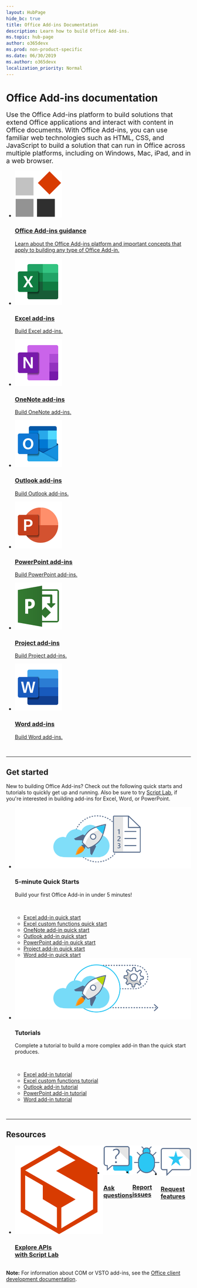 ```yaml
---
layout: HubPage
hide_bc: true
title: Office Add-ins Documentation
description: Learn how to build Office Add-ins.
ms.topic: hub-page
author: o365devx
ms.prod: non-product-specific
ms.date: 06/30/2019
ms.author: o365devx
localization_priority: Normal
---
```


<div id="main" class="v2">
    <div class="container">
        <h1>Office Add-ins documentation</h1>
        <p style="font-size: 1.12rem;margin-bottom: 1rem;">Use the Office Add-ins platform to build solutions that extend Office applications and interact with content in Office documents. With Office Add-ins, you can use familiar web technologies such as HTML, CSS, and JavaScript to build a solution that can run in Office across multiple platforms, including on Windows, Mac, iPad, and in a web browser.</p>
        <p></p>
        <ul class="cardsM cols cols1">
            <li>
                <a class="card x-hidden-focus" href="overview/index.md" target="_blank">
                    <div class="cardImageOuter">
                        <div class="cardImage">
                            <img src="images/index/blocks.svg" alt="Office Add-ins platform" />
                        </div>
                    </div>
                    <div class="cardText">
                        <h3>Office Add-ins guidance</h3>
                        <p>Learn about the Office Add-ins platform and important concepts that apply to building any type of Office Add-in.</p>
                    </div>
                </a>
            </li>
        </ul>
        <ul class="cardsM cols cols3">
            <li>
                <a class="card x-hidden-focus" href="excel/index.md" target="_blank">
                <div class="cardImageOuter">
                    <div class="cardImage">
                        <img src="images/index/logo-excel.svg" alt="Excel add-ins" />
                    </div>
                </div>
                <div class="cardText">
                    <h3>Excel add-ins</h3>
                    <p>Build Excel add-ins.</p>
                </div>
                </a>
            </li>
            <li>
                <a class="card x-hidden-focus" href="onenote/index.md" target="_blank">
                <div class="cardImageOuter">
                    <div class="cardImage">
                        <img src="images/index/logo-onenote.svg" alt="OneNote add-ins" />
                    </div>
                </div>
                <div class="cardText">
                    <h3>OneNote add-ins</h3>
                    <p>Build OneNote add-ins.</p>
                </div>
                </a>
            </li>
            <li>
                <a class="card x-hidden-focus" href="outlook/index.md" target="_blank">
                <div class="cardImageOuter">
                    <div class="cardImage">
                        <img src="images/index/logo-outlook.svg" alt="Outlook add-ins" />
                    </div>
                </div>
                <div class="cardText">
                    <h3>Outlook add-ins</h3>
                    <p>Build Outlook add-ins.</p>
                </div>
                </a>
            </li>
            <li>
                <a class="card x-hidden-focus" href="powerpoint/index.md" target="_blank">
                <div class="cardImageOuter">
                    <div class="cardImage">
                        <img src="images/index/logo-powerpoint.svg" alt="PowerPoint add-ins" />
                    </div>
                </div>
                <div class="cardText">
                    <h3>PowerPoint add-ins</h3>
                    <p>Build PowerPoint add-ins.</p>
                </div>
                </a>
            </li>
            <li>
                <a class="card x-hidden-focus" href="project/index.md" target="_blank">
                <div class="cardImageOuter">
                    <div class="cardImage">
                        <img src="images/index/logo-project-server.svg" alt="Project add-ins" />
                    </div>
                </div>
                <div class="cardText">
                    <h3>Project add-ins</h3>
                    <p>Build Project add-ins.</p>
                </div>
                </a>
            </li>
            <li>
                <a class="card x-hidden-focus" href="word/index.md" target="_blank">
                <div class="cardImageOuter">
                    <div class="cardImage">
                        <img src="images/index/logo-word.svg" alt="Word add-ins" />
                    </div>
                </div>
                <div class="cardText">
                    <h3>Word add-ins</h3>
                    <p>Build Word add-ins.</p>
                </div>
                </a>
            </li>
        </ul>
        <br/>
        <hr/>
        <h2>Get started</h2>
        <p>New to building Office Add-ins? Check out the following quick starts and tutorials to quickly get up and running. Also be sure to try <a href="overview/explore-with-script-lab.md">Script Lab</a>, if you're interested in building add-ins for Excel, Word, or PowerPoint.</p>
        <ul class="cardsK cols cols2">
            <li>
                <div class="cardSize">
                    <div class="cardPadding">
                        <div class="card">
                            <div class="cardImageOuter">
                                <div class="cardImage bgdAccent1">
                                    <img src="images/index-landing-page/get-started.svg" alt="Office Add-ins quick starts graphic" data-linktype="external" class="x-hidden-focus"/>
                                </div>
                            </div>
                            <div class="cardText">
                                <h3>5-minute Quick Starts</h3>
                                <p>Build your first Office Add-in in under 5 minutes!</p>
                                <br/>
                                <ul>
                                    <li><a href="quickstarts/excel-quickstart-jquery.md">Excel add-in quick start</a></li>
                                    <li><a href="quickstarts/excel-custom-functions-quickstart.md">Excel custom functions quick start</a></li>
                                    <li><a href="quickstarts/onenote-quickstart.md">OneNote add-in quick start</a></li>
                                    <li><a href="/outlook/add-ins/quick-start?context=office/dev/add-ins/context">Outlook add-in quick start</a></li>
                                    <li><a href="quickstarts/powerpoint-quickstart.md">PowerPoint add-in quick start</a></li>
                                    <li><a href="quickstarts/project-quickstart.md">Project add-in quick start</a></li>
                                    <li><a href="quickstarts/word-quickstart.md">Word add-in quick start</a></li>
                                </ul>
                            </div>
                        </div>
                    </div>
                </div>
            </li>
            <li>
                <div class="cardSize">
                    <div class="cardPadding">
                        <div class="card">
                            <div class="cardImageOuter">
                                <div class="cardImage bgdAccent1">
                                    <img src="images/index-landing-page/get-started-2.svg" alt="Office Add-ins quick starts graphic" data-linktype="external" class="x-hidden-focus"/>
                                </div>
                            </div>
                            <div class="cardText">
                                <h3>Tutorials</h3>
                                <p>Complete a tutorial to build a more complex add-in than the quick start produces.</p>
                                <br/>
                                <ul>
                                    <li><a href="tutorials/excel-tutorial.md">Excel add-in tutorial</a></li>
                                    <li><a href="tutorials/excel-tutorial-create-custom-functions.md">Excel custom functions tutorial</a></li>
                                    <li><a href="/outlook/add-ins/addin-tutorial?context=office/dev/add-ins/context">Outlook add-in tutorial </a></li>
                                    <li><a href="tutorials/powerpoint-tutorial.md">PowerPoint add-in tutorial </a></li>
                                    <li><a href="tutorials/word-tutorial.md">Word add-in tutorial </a></li>
                                </ul>
                            </div>
                        </div>
                    </div>
                </div>
            </li>
        </ul>
        <br/>
        <hr/>
        <h2>Resources</h2>
        <ul class="cardsF cols cols4" style="display:flex!important;">
            <li>
                <div class="cardSize">
                    <div class="cardPadding">
                        <div class="card">
                            <div class="cardImageOuter">
                                <div class="cardImage">
                                    <a href="overview/explore-with-script-lab.md" target="_blank"><img src="images/index/ScriptLabLogoColor.svg" alt="Script Lab" /></a>
                                </div>
                            </div>
                            <div class="cardText">
                                <a href="overview/explore-with-script-lab.md" target="_blank"><h3>Explore APIs<br/>with Script Lab</h3></a>
                            </div>
                        </div>
                    </div>
                </div>
            </li>
            <li>
                <div class="cardSize">
                    <div class="cardPadding">
                        <div class="card">
                            <div class="cardImageOuter">
                                <div class="cardImage">
                                    <a href="https://stackoverflow.com/questions/tagged/office-js" target="_blank"><img src="images/index/i_support.svg" alt="API questions" /></a>
                                </div>
                            </div>
                            <div class="cardText">
                                <a href="https://stackoverflow.com/questions/tagged/office-js" target="_blank"><h3>Ask questions</h3></a>
                            </div>
                        </div>
                    </div>
                </div>
            </li>
            <li>
                <div class="cardSize">
                    <div class="cardPadding">
                        <div class="card">
                            <div class="cardImageOuter">
                                <div class="cardImage">
                                    <a href="https://github.com/officedev/office-js/issues" target="_blank"><img src="images/index/i_bug.svg" alt="API issues" /></a>
                                </div>
                            </div>
                            <div class="cardText">
                                <a href="https://github.com/officedev/office-js/issues" target="_blank"><h3>Report issues</h3></a>
                            </div>
                        </div>
                    </div>
                </div>
            </li>
            <li>
                <div class="cardSize">
                    <div class="cardPadding">
                        <div class="card">
                            <div class="cardImageOuter">
                                <div class="cardImage">
                                    <a href="https://officespdev.uservoice.com/" target="_blank"><img src="images/index/i_feedback.svg" alt="API feature requests" /></a>
                                </div>
                            </div>
                            <div class="cardText">
                                <a href="https://officespdev.uservoice.com/" target="_blank"><h3>Request features</h3></a>
                            </div>
                        </div>
                    </div>
                </div>
            </li>
        </ul>
        <p><b>Note:</b> For information about COM or VSTO add-ins, see the <a href="/office/client-developer/office-client-development" target="_blank">Office client development documentation</a>.</p>
    </div>
</div>